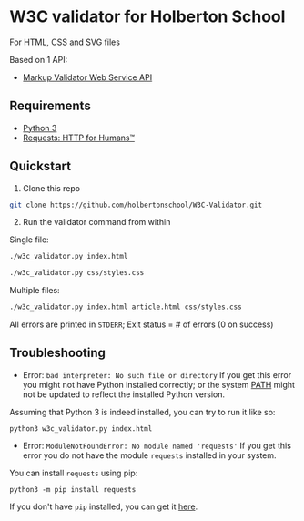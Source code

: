 # W3C validator for Holberton School
For HTML, CSS and SVG files

Based on 1 API:
- [Markup Validator Web Service API](https://validator.w3.org/docs/api.html)

## Requirements
- [Python 3](https://www.python.org/downloads/)
- [Requests: HTTP for Humans™](https://requests.readthedocs.io/en/master/index.html)

## Quickstart
1. Clone this repo
```sh
git clone https://github.com/holbertonschool/W3C-Validator.git
```

2. Run the validator command from within

Single file:

```sh
./w3c_validator.py index.html
```

```sh
./w3c_validator.py css/styles.css
```

Multiple files:

```sh
./w3c_validator.py index.html article.html css/styles.css
```

All errors are printed in `STDERR`; Exit status = # of errors (0 on success)

## Troubleshooting

- Error: `bad interpreter: No such file or directory`
If you get this error you might not have Python installed correctly; or the system [PATH](https://en.wikipedia.org/wiki/PATH_(variable)) might not be updated to reflect the installed Python version.

Assuming that Python 3 is indeed installed, you can try to run it like so:
```
python3 w3c_validator.py index.html
```
- Error: `ModuleNotFoundError: No module named 'requests'`
If you get this error you do not have the module `requests` installed in your system.

You can install `requests` using pip:
```
python3 -m pip install requests
```

If you don't have `pip` installed, you can get it [here](https://pypi.org/project/pip/).
